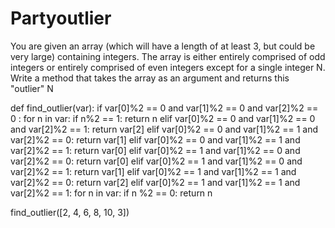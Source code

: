 # Partyoutlier

You are given an array (which will have a length of at least 3, but could be very large) containing integers. The array is either entirely comprised of odd integers or entirely comprised of even integers except for a single integer N. Write a method that takes the array as an argument and returns this "outlier" N


def find_outlier(var):
    if var[0]%2 == 0 and var[1]%2 == 0 and var[2]%2 == 0 :
        for n in var:
            if n%2 == 1:
                return n
    elif var[0]%2 == 0 and var[1]%2 == 0 and var[2]%2 == 1:
        return var[2]
    elif var[0]%2 == 0 and var[1]%2 == 1 and var[2]%2 == 0:
        return var[1]
    elif var[0]%2 == 0 and var[1]%2 == 1 and var[2]%2 == 1:
        return var[0]
    elif var[0]%2 == 1 and var[1]%2 == 0 and var[2]%2 == 0:
        return var[0]
    elif var[0]%2 == 1 and var[1]%2 == 0 and var[2]%2 == 1:
        return var[1]
    elif var[0]%2 == 1 and var[1]%2 == 1 and var[2]%2 == 0:
        return var[2]
    elif var[0]%2 == 1 and var[1]%2 == 1 and var[2]%2 == 1:
        for n in var:
            if n %2 == 0:
                return n

        
            

find_outlier([2, 4, 6, 8, 10, 3])
